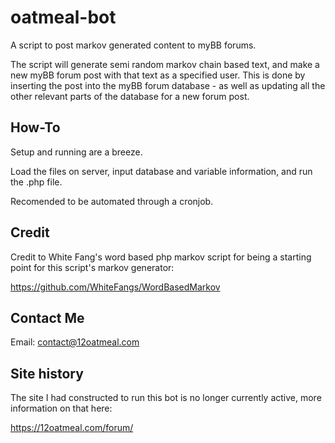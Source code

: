 # oatmeal-bot
A script to post markov generated content to myBB forums.

The script will generate semi random markov chain based text, and make a new myBB forum post with that text as a specified user. This is done by inserting the post into the myBB forum database - as well as updating all the other relevant parts of the database for a new forum post.

## How-To

Setup and running are a breeze.

Load the files on server, input database and variable information, and run the .php file.

Recomended to be automated through a cronjob.


## Credit

Credit to White Fang's word based php markov script for being a starting point for this script's markov generator:

https://github.com/WhiteFangs/WordBasedMarkov

## Contact Me

Email: contact@12oatmeal.com

## Site history

The site I had constructed to run this bot is no longer currently active, more information on that here:

https://12oatmeal.com/forum/
